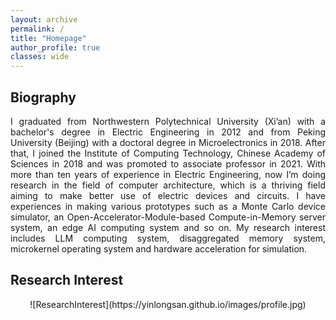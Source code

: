 ```yaml
---
layout: archive
permalink: /
title: "Homepage"
author_profile: true
classes: wide
---
```


## Biography
<p style="text-align: justify;">I graduated from Northwestern Polytechnical University (Xi’an) with a bachelor's degree in Electric Engineering in 2012 and from Peking University (Beijing) with a doctoral degree in Microelectronics in 2018. After that, I joined the Institute of Computing Technology, Chinese Academy of Sciences in 2018 and was promoted to associate professor in 2021. With more than ten years of experience in Electric Engineering, now I’m doing research in the field of computer architecture, which is a thriving field aiming to make better use of electric devices and circuits. I have experiences in making various prototypes such as a Monte Carlo device simulator, an Open-Accelerator-Module-based Compute-in-Memory server system, an edge AI computing system and so on. My research interest includes LLM computing system, disaggregated memory system, microkernel operating system and hardware acceleration for simulation. </p>

## Research Interest

<center>
![ResearchInterest](https://yinlongsan.github.io/images/profile.jpg)
</center>
 
